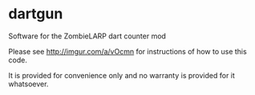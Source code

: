 dartgun
=======

Software for the ZombieLARP dart counter mod

Please see http://imgur.com/a/vOcmn for instructions of how to use this code.

It is provided for convenience only and no warranty is provided for it whatsoever.
